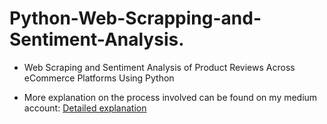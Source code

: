 # Python-Web-Scrapping-and-Sentiment-Analysis.  

* Web Scraping and Sentiment Analysis of Product Reviews Across eCommerce Platforms Using Python

* More explanation on the process involved can be found on my medium account: [Detailed explanation](https://medium.com/codex/web-scrapping-and-sentiment-analysis-of-apple-airpod-pro-amazon-reviews-using-python-16e542924f18)
